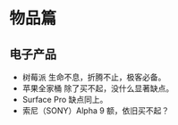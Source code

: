 # 物品篇

## 电子产品

- 树莓派
生命不息，折腾不止，极客必备。
- 苹果全家桶
除了买不起，没什么显著缺点。
- Surface Pro
缺点同上。
- 索尼（SONY）Alpha 9
额，依旧买不起？

